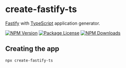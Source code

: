 # create-fastify-ts

[Fastify](https://www.fastify.io/) with [TypeScript](https://www.npmjs.com/package/typescript) application generator.

<a href="https://www.npmjs.com/package/create-fastify-ts" target="_blank"><img src="https://img.shields.io/npm/v/create-fastify-ts.svg" alt="NPM Version" /></a>
<a href="https://www.npmjs.com/package/create-fastify-ts" target="_blank"><img src="https://img.shields.io/npm/l/create-fastify-ts.svg" alt="Package License" /></a>
<a href="https://www.npmjs.com/package/create-fastify-ts" target="_blank"><img src="https://img.shields.io/npm/dm/create-fastify-ts.svg" alt="NPM Downloads" /></a>

## Creating the app
```
npx create-fastify-ts
```




